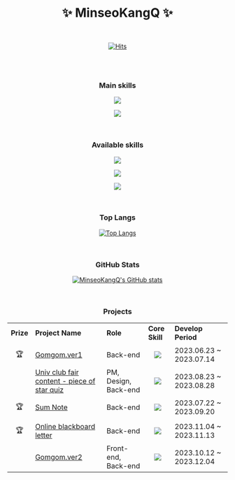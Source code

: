 <h1 align="center">✨ MinseoKangQ ✨</h1>

<br>

<div align="center">

[![Hits](https://hits.seeyoufarm.com/api/count/incr/badge.svg?url=https%3A%2F%2Fgithub.com%2FMinseoKangQ%2Fhit-counter&count_bg=%233DB9C8&title_bg=%23686868&icon=&icon_color=%23E7E7E7&title=hits&edge_flat=false)](https://hits.seeyoufarm.com)

</div>

<br>

<br>

<h3 align="center">Main skills</h3>

<p align="center">
  <a href="https://skillicons.dev">
    <img src="https://skillicons.dev/icons?i=java,spring,mysql" />
  </a>
</p> <!--jpa-->

<p align="center">
  <a href="https://skillicons.dev">
    <img src="https://skillicons.dev/icons?i=postman,aws,git,github,idea,gradle" />
  </a> <!--ubuntu-->
</p>


<br>

<h3 align="center">Available skills</h3>

<p align="center">
  <a href="https://skillicons.dev">
    <img src="https://skillicons.dev/icons?i=c,cs,html,css,js" />
  </a>
</p>

<p align="center">
  <a href="https://skillicons.dev">
    <img src="https://skillicons.dev/icons?i=react,nodejs,py,kotlin" />
  </a>
</p>

<p align="center">
  <a href="https://skillicons.dev">
    <img src="https://skillicons.dev/icons?i=flask,django" />
  </a> <!-- mqtt -->
</p>

<br>

<div align=center>
    
<h3 align="center">Top Langs </h3>

[![Top Langs](https://github-readme-stats.vercel.app/api/top-langs/?username=MinseoKangQ&langs_count=10&layout=compact&theme=merko)]()

<br>


<h3 align="center">GitHub Stats</h3>

[![MinseoKangQ's GitHub stats](https://github-readme-stats.vercel.app/api?username=MinseoKangQ&theme=tokyonight&count_private=true)]()

<br>

<h3 align="center">Projects</h3>

<div align="center">

<table>
    <tr>
        <td><strong>Prize</strong></td>
        <td><strong>Project Name</strong></td>
        <td><strong>Role</strong></td>
        <td><strong>Core Skill</strong></td>
        <td><strong>Develop Period</strong></td>
    </tr>
    <tr>
        <td style="text-align: center;">🏆</td>
        <td><a href="https://github.com/MinseoKangQ/gomgom-back">Gomgom.ver1</a></td>
        <td>Back-end</td>
        <td style="vertical-align: middle;"><p align="center">
          <a href="https://skillicons.dev">
            <img src="https://skillicons.dev/icons?i=django" />
          </a>
        </p></td>
        <td>2023.06.23 ~ 2023.07.14</td>
    </tr>
    <tr>
        <td></td>
        <td><a href="https://github.com/MinseoKangQ/quiz-2023-2">Univ club fair content - piece of star quiz</a></td>
        <td>PM, Design, Back-end</td>
        <td style="vertical-align: middle;"><p align="center">
          <a href="https://skillicons.dev">
            <img src="https://skillicons.dev/icons?i=django" />
          </a>
        </p></td>
        <td>2023.08.23 ~ 2023.08.28</td>
    </tr>
    <tr>
        <td style="text-align: center;">🏆</td>
        <td><a href="https://github.com/MinseoKangQ/sumnote-springboot-server">Sum Note</a></td>
        <td>Back-end</td>
        <td style="vertical-align: middle;"><p align="center">
          <a href="https://skillicons.dev">
            <img src="https://skillicons.dev/icons?i=spring" />
          </a>
        </p></td>
        <td>2023.07.22 ~ 2023.09.20</td>
    </tr>
    <tr>
        <td style="text-align: center;">🏆</td>
        <td><a href="https://github.com/MinseoKangQ/blackBoard-back">Online blackboard letter</a></td>
        <td>Back-end</td>
        <td style="vertical-align: middle;"><p align="center">
          <a href="https://skillicons.dev">
            <img src="https://skillicons.dev/icons?i=spring" />
          </a>
        </p></td>
        <td>2023.11.04 ~ 2023.11.13</td>
    </tr>
    <tr>
        <td></td>
        <td><a href="https://github.com/TeamBeeear">Gomgom.ver2</a></td>
        <td>Front-end, Back-end</td>
        <td style="vertical-align: middle;"><p align="center">
          <a href="https://skillicons.dev">
            <img src="https://skillicons.dev/icons?i=react,spring" />
          </a>
        </p></td>
        <td>2023.10.12 ~ 2023.12.04</td>
    </tr>
</table>



<!--
<a href="https://github.com/MinseoKangQ/gomgom-back">[곰곰이] - django.ver</a><br>
<a href="https://github.com/MinseoKangQ/all-together">[다모여]</a><br>
<a href="https://github.com/MinseoKangQ/quiz-2023-2"> [별조각 동아리 박람회 퀴즈]</a><br>
<a href="https://github.com/MinseoKangQ/springboot-server">[썸노트]</a><br>
<a href="https://github.com/MinseoKangQ/blackBoard-back">[졸업을 축하합니다! 온라인 칠판 편지]</a><br>
<a href="https://github.com/TeamBeeear/springboot-server">[곰곰이] - springboot.ver</a><br>
-->

</div>

